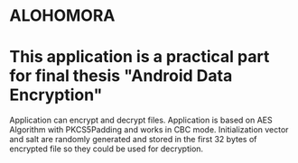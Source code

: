 # ALOHOMORA 
# This application is a practical part for final thesis "Android Data Encryption"

Application can encrypt and decrypt files. 
Application is based on AES Algorithm with PKCS5Padding and works in CBC mode. 
Initialization vector and salt are randomly generated and stored in the first 32 bytes of encrypted file so they could be used for decryption.

